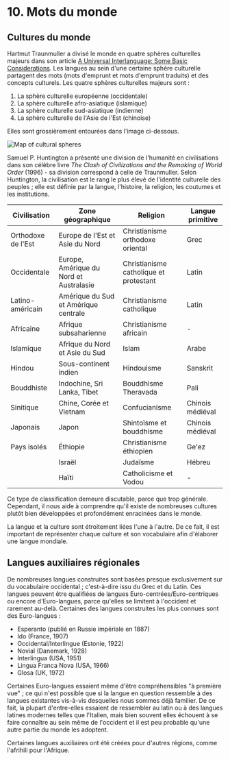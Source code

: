 
# 10. Mots du monde

Cultures du monde
---------------------

Hartmut Traunmuller a divisé le monde en quatre sphères culturelles majeurs dans son article [A Universal Interlanguage: Some Basic Considerations](http://www.ling.su.se/staff/hartmut/UIL.pdf). Les langues au sein d'une certaine sphère culturelle partagent des mots (mots d'emprunt et mots d'emprunt traduits) et des concepts culturels. 
Les quatre sphères culturelles majeurs sont : 

1. La sphère culturelle européenne (occidentale)
2. La sphère culturelle afro-asiatique (islamique)
3. La sphère culturelle sud-asiatique (indienne)
4. La sphère culturelle de l'Asie de l'Est (chinoise)

Elles sont grossièrement entourées dans l'image ci-dessous.

![](http://www.pandunia.info/grafe/linguisticspheres.gif "Map of cultural spheres")

Samuel P. Huntington a présenté une division de l'humanité en civilisations dans son célèbre livre _The Clash of Civilizations and the Remaking of World Order_ (1996) - sa division correspond à celle de Traunmuller. Selon Huntington, la civilisation est le rang le plus élevé de l'identité culturelle des peuples ; elle est définie par la langue, l'histoire, la religion, les coutumes et les institutions.

| Civilisation       | Zone géographique                       | Religion                               | Langue primitive |
| ------------------ | --------------------------------------- | -------------------------------------- | ---------------- |
| Orthodoxe de l'Est | Europe de l'Est et Asie du Nord         | Christianisme orthodoxe oriental       | Grec             |
| Occidentale        | Europe, Amérique du Nord et Australasie | Christianisme catholique et protestant | Latin            |
| Latino-américain   | Amérique du Sud et Amérique centrale    | Christianisme catholique               | Latin            |
| Africaine          | Afrique subsaharienne                   | Christianisme africain                 | -                |
| Islamique          | Afrique du Nord et Asie du Sud          | Islam                                  | Arabe            |
| Hindou             | Sous-continent indien                   | Hindouisme                             | Sanskrit         |
| Bouddhiste         | Indochine, Sri Lanka, Tibet             | Bouddhisme Theravada                   | Pali             |
| Sinitique          | Chine, Corée et Vietnam                 | Confucianisme                          | Chinois médiéval |
| Japonais           | Japon                                   | Shintoïsme et bouddhisme               | Chinois médiéval |
| Pays isolés        | Éthiopie                                | Christianisme éthiopien                | Ge'ez            |
|                    | Israël                                  | Judaïsme                               | Hébreu           |
|                    | Haïti                                   | Catholicisme et Vodou                  | -                |

Ce type de classification demeure discutable, parce que trop générale. Cependant, il nous aide à comprendre qu'il existe de nombreuses cultures plutôt bien développées et profondément enracinées dans le monde.

La langue et la culture sont étroitement liées l'une à l'autre. De ce fait, il est important de représenter chaque culture et son vocabulaire afin d'élaborer une langue mondiale.


Langues auxiliaires régionales
----------------------------

De nombreuses langues construites sont basées presque exclusivement sur du vocabulaire occidental ; c'est-à-dire issu du Grec et du Latin. Ces langues peuvent être qualifiées de langues Euro-centrées/Euro-centriques ou encore d'Euro-langues, parce qu'elles se limitent à l'occident et rarement au-delà.
Certaines des langues construites les plus connues sont des Euro-langues : 

- Esperanto (publié en Russie impériale en 1887)
- Ido (France, 1907)
- Occidental/Interlingue (Estonie, 1922)
- Novial (Danemark, 1928)
- Interlingua (USA, 1951)
- Lingua Franca Nova (USA, 1966)
- Glosa (UK, 1972)

Certaines Euro-langues essaient même d'être compréhensibles "à première vue" ; ce qui n'est possible que si la langue en question ressemble à des langues existantes vis-à-vis desquelles nous sommes déjà familier.
De ce fait, la plupart d'entre-elles essaient de ressembler au latin ou à des langues latines modernes telles que l'Italien, mais bien souvent elles échouent à se faire connaître au sein même de l'occident et il est peu probable qu'une autre partie du monde les adoptent.

Certaines langues auxiliaires ont été créées pour d'autres régions, comme l'afrihili pour l'Afrique.


